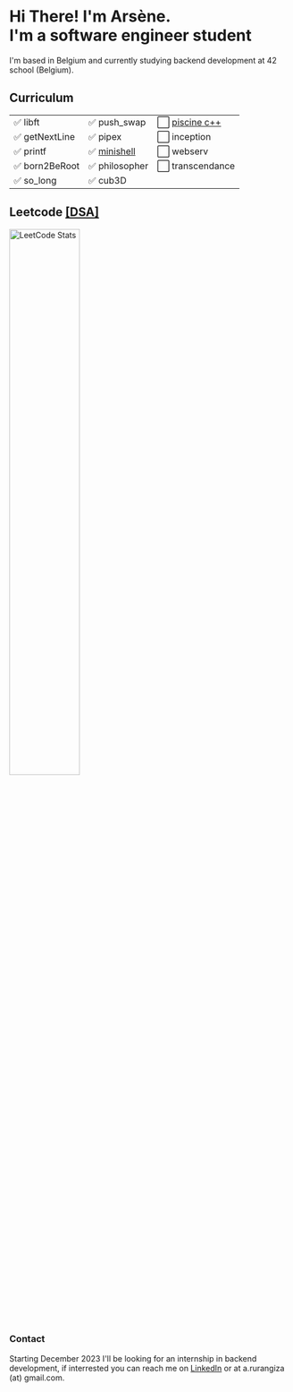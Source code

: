 # Hi There! I'm Arsène.<br>I'm a software engineer student<br>
I'm based in Belgium and currently studying backend development at 42 school (Belgium).

## Curriculum
||||
| -- | -- | -- |
| ✅ libft       | ✅ push_swap   | ⬜ [piscine c++](https://github.com/arurangi/piscine-cpp)     |
| ✅ getNextLine | ✅ pipex       | ⬜ inception       |
| ✅ printf      | ✅ [minishell](https://github.com/arurangi/minishell)   | ⬜ webserv |
| ✅ born2BeRoot | ✅ philosopher | ⬜ transcendance|
| ✅ so_long     | ✅ cub3D       | |

## Leetcode [[DSA]](https://github.com/arurangi/dsa)
<div style="width: 100%; overflow: hidden;">
    <img src="https://leetcard.jacoblin.cool/rurangiza?theme=light&font=Tiro%20Kannada" alt="LeetCode Stats" style="width: 50%;">
</div>

### Contact
Starting December 2023 I'll be looking for an internship in backend development, if interrested you can reach me on [LinkedIn](https://www.linkedin.com/in/arsenerurangiza/) or at a.rurangiza (at) gmail.com.
